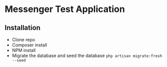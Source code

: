 # Messenger Test Application

## Installation

* Clone repo
* Composer install
* NPM install
* Migrate the database and seed the database 
    `php artisan migrate:fresh --seed`
